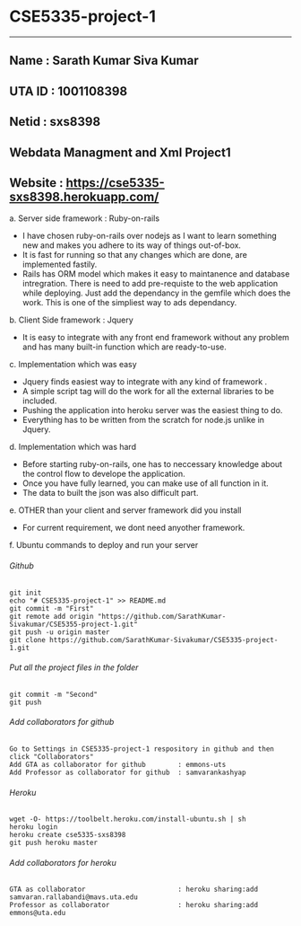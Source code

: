 # CSE5335-project-1
-----------

Name	: Sarath Kumar Siva Kumar
-----------

UTA ID	: 1001108398
-----------

Netid	: sxs8398
-----------

Webdata Managment and  Xml Project1
-----------

Website               : https://cse5335-sxs8398.herokuapp.com/
-----------


a. Server side framework : Ruby-on-rails

* I have chosen ruby-on-rails over nodejs as I want to learn something new and makes you adhere to its way of things out-of-box.
* It is fast for running so that any changes which are done, are implemented fastily. 
* Rails has ORM model which makes it easy to maintanence and database intregration. There is need to add pre-requiste to the web application while deploying. Just add the dependancy in the gemfile which does the work. This is one of the simpliest way to ads dependancy.

b. Client Side framework : Jquery

* It is easy to integrate  with any front end framework without any problem and has many built-in function which are ready-to-use.

c. Implementation which was easy

* Jquery finds easiest way to integrate with any kind of framework . 
* A simple script tag will do the work for all the external libraries to be included.
* Pushing the application into heroku server was the easiest thing to do. 
* Everything has to be written from the scratch for node.js unlike in Jquery.

d. Implementation which was hard

* Before starting ruby-on-rails, one has to neccessary knowledge about the control flow to develope the application.
* Once you have fully learned, you can make use of all function in it.
* The data to built the json was also difficult part.

e. OTHER than your client and server framework did you install

* For current requirement, we dont need anyother framework.

f. Ubuntu commands to deploy and run your server

###### Github

    git init
    echo "# CSE5335-project-1" >> README.md
    git commit -m "First"
    git remote add origin "https://github.com/SarathKumar-Sivakumar/CSE5355-project-1.git"
    git push -u origin master
    git clone https://github.com/SarathKumar-Sivakumar/CSE5335-project-1.git
  
###### Put all the project files in the folder

    git commit -m "Second"
    git push
  
###### Add collaborators for github

    Go to Settings in CSE5335-project-1 respository in github and then click "Collaborators"
    Add GTA as collaborator for github        : emmons-uts
    Add Professor as collaborator for github  : samvarankashyap

###### Heroku

    wget -O- https://toolbelt.heroku.com/install-ubuntu.sh | sh
    heroku login
    heroku create cse5335-sxs8398
    git push heroku master

###### Add collaborators for heroku

    GTA as collaborator                       : heroku sharing:add samvaran.rallabandi@mavs.uta.edu
    Professor as collaborator                 : heroku sharing:add emmons@uta.edu
